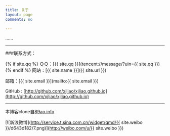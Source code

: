 ```yaml
---
title: 关于
layout: page
comments: no

---
```


......

---

###联系方式：

{% if site.qq %}
ＱＱ：[{{ site.qq }}](tencent://message/?uin={{ site.qq }})
{% endif %}
网站：[{{ site.name }}]({{ site.url }})

邮箱：[{{ site.email }}](mailto:{{ site.email }})

GitHub : [http://github.com/xjliao/xjliao.github.io](http://github.com/xjliao/xjliao.github.io)

----


本博客clone自[89ao.info](https://github.com/89ao/89ao.github.io)


[![新浪微博](http://service.t.sina.com.cn/widget/qmd/{{ site.weibo }}/d643d182/7.png)](http://weibo.com/u/{{ site.weibo }})
